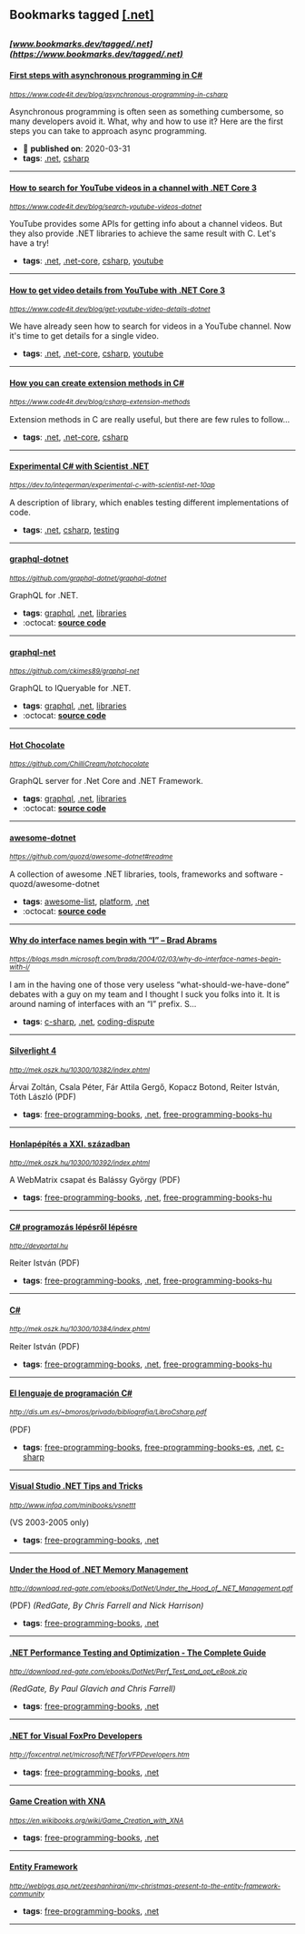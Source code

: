 ## Bookmarks tagged [[.net]](https://www.bookmarks.dev/search?q=[.net])

_<sup><sup>[www.bookmarks.dev/tagged/.net](https://www.bookmarks.dev/tagged/.net)</sup></sup>_
---
#### [First steps with asynchronous programming in C#](https://www.code4it.dev/blog/asynchronous-programming-in-csharp)
_<sup>https://www.code4it.dev/blog/asynchronous-programming-in-csharp</sup>_

Asynchronous programming is often seen as something cumbersome, so many developers avoid it. What, why and how to use it? Here are the first steps you can take to approach async programming.
* :calendar: **published on**: 2020-03-31
* **tags**: [.net](../tagged/.net.md), [csharp](../tagged/csharp.md)
---
#### [How to search for YouTube videos in a channel with .NET Core 3](https://www.code4it.dev/blog/search-youtube-videos-dotnet)
_<sup>https://www.code4it.dev/blog/search-youtube-videos-dotnet</sup>_

YouTube provides some APIs for getting info about a channel videos. But they also provide .NET libraries to achieve the same result with C. Let's have a try!
* **tags**: [.net](../tagged/.net.md), [.net-core](../tagged/.net-core.md), [csharp](../tagged/csharp.md), [youtube](../tagged/youtube.md)
---
#### [How to get video details from YouTube with .NET Core 3](https://www.code4it.dev/blog/get-youtube-video-details-dotnet)
_<sup>https://www.code4it.dev/blog/get-youtube-video-details-dotnet</sup>_

We have already seen how to search for videos in a YouTube channel. Now it's time to get details for a single video.
* **tags**: [.net](../tagged/.net.md), [.net-core](../tagged/.net-core.md), [csharp](../tagged/csharp.md), [youtube](../tagged/youtube.md)
---
#### [How you can create extension methods in C#](https://www.code4it.dev/blog/csharp-extension-methods)
_<sup>https://www.code4it.dev/blog/csharp-extension-methods</sup>_

Extension methods in C are really useful, but there are few rules to follow...
* **tags**: [.net](../tagged/.net.md), [.net-core](../tagged/.net-core.md), [csharp](../tagged/csharp.md)
---
#### [Experimental C# with Scientist .NET](https://dev.to/integerman/experimental-c-with-scientist-net-10ap)
_<sup>https://dev.to/integerman/experimental-c-with-scientist-net-10ap</sup>_

A description of library, which enables testing different implementations of code.
* **tags**: [.net](../tagged/.net.md), [csharp](../tagged/csharp.md), [testing](../tagged/testing.md)
---
#### [graphql-dotnet](https://github.com/graphql-dotnet/graphql-dotnet)
_<sup>https://github.com/graphql-dotnet/graphql-dotnet</sup>_

GraphQL for .NET.
* **tags**: [graphql](../tagged/graphql.md), [.net](../tagged/.net.md), [libraries](../tagged/libraries.md)
* :octocat: **[source code](https://github.com/graphql-dotnet/graphql-dotnet)**
---
#### [graphql-net](https://github.com/ckimes89/graphql-net)
_<sup>https://github.com/ckimes89/graphql-net</sup>_

GraphQL to IQueryable for .NET.
* **tags**: [graphql](../tagged/graphql.md), [.net](../tagged/.net.md), [libraries](../tagged/libraries.md)
* :octocat: **[source code](https://github.com/ckimes89/graphql-net)**
---
#### [Hot Chocolate](https://github.com/ChilliCream/hotchocolate)
_<sup>https://github.com/ChilliCream/hotchocolate</sup>_

GraphQL server for .Net Core and .NET Framework.
* **tags**: [graphql](../tagged/graphql.md), [.net](../tagged/.net.md), [libraries](../tagged/libraries.md)
* :octocat: **[source code](https://github.com/ChilliCream/hotchocolate)**
---
#### [awesome-dotnet](https://github.com/quozd/awesome-dotnet#readme)
_<sup>https://github.com/quozd/awesome-dotnet#readme</sup>_

A collection of awesome .NET libraries, tools, frameworks and software - quozd/awesome-dotnet
* **tags**: [awesome-list](../tagged/awesome-list.md), [platform](../tagged/platform.md), [.net](../tagged/.net.md)
* :octocat: **[source code](https://github.com/quozd/awesome-dotnet#readme)**
---
#### [Why do interface names begin with “I” – Brad Abrams ](https://blogs.msdn.microsoft.com/brada/2004/02/03/why-do-interface-names-begin-with-i/)
_<sup>https://blogs.msdn.microsoft.com/brada/2004/02/03/why-do-interface-names-begin-with-i/</sup>_

I am in the having one of those very useless “what-should-we-have-done” debates with a guy on my team and I thought I suck you folks into it.   It is around naming of interfaces with an “I” prefix.  S...
* **tags**: [c-sharp](../tagged/c-sharp.md), [.net](../tagged/.net.md), [coding-dispute](../tagged/coding-dispute.md)
---
#### [Silverlight 4](http://mek.oszk.hu/10300/10382/index.phtml)
_<sup>http://mek.oszk.hu/10300/10382/index.phtml</sup>_

Árvai Zoltán, Csala Péter, Fár Attila Gergő, Kopacz Botond, Reiter István, Tóth László (PDF)
* **tags**: [free-programming-books](../tagged/free-programming-books.md), [.net](../tagged/.net.md), [free-programming-books-hu](../tagged/free-programming-books-hu.md)
---
#### [Honlapépítés a XXI. században](http://mek.oszk.hu/10300/10392/index.phtml)
_<sup>http://mek.oszk.hu/10300/10392/index.phtml</sup>_

A WebMatrix csapat és Balássy György (PDF)
* **tags**: [free-programming-books](../tagged/free-programming-books.md), [.net](../tagged/.net.md), [free-programming-books-hu](../tagged/free-programming-books-hu.md)
---
#### [C# programozás lépésről lépésre](http://devportal.hu)
_<sup>http://devportal.hu</sup>_

Reiter István (PDF)
* **tags**: [free-programming-books](../tagged/free-programming-books.md), [.net](../tagged/.net.md), [free-programming-books-hu](../tagged/free-programming-books-hu.md)
---
#### [C#](http://mek.oszk.hu/10300/10384/index.phtml)
_<sup>http://mek.oszk.hu/10300/10384/index.phtml</sup>_

Reiter István (PDF)
* **tags**: [free-programming-books](../tagged/free-programming-books.md), [.net](../tagged/.net.md), [free-programming-books-hu](../tagged/free-programming-books-hu.md)
---
#### [El lenguaje de programación C#](http://dis.um.es/~bmoros/privado/bibliografia/LibroCsharp.pdf)
_<sup>http://dis.um.es/~bmoros/privado/bibliografia/LibroCsharp.pdf</sup>_

(PDF)
* **tags**: [free-programming-books](../tagged/free-programming-books.md), [free-programming-books-es](../tagged/free-programming-books-es.md), [.net](../tagged/.net.md), [c-sharp](../tagged/c-sharp.md)
---
#### [Visual Studio .NET Tips and Tricks](http://www.infoq.com/minibooks/vsnettt)
_<sup>http://www.infoq.com/minibooks/vsnettt</sup>_

(VS 2003-2005 only)
* **tags**: [free-programming-books](../tagged/free-programming-books.md), [.net](../tagged/.net.md)
---
#### [Under the Hood of .NET Memory Management](http://download.red-gate.com/ebooks/DotNet/Under_the_Hood_of_.NET_Management.pdf)
_<sup>http://download.red-gate.com/ebooks/DotNet/Under_the_Hood_of_.NET_Management.pdf</sup>_

(PDF) *(RedGate, By Chris Farrell and Nick Harrison)*
* **tags**: [free-programming-books](../tagged/free-programming-books.md), [.net](../tagged/.net.md)
---
#### [.NET Performance Testing and Optimization - The Complete Guide](http://download.red-gate.com/ebooks/DotNet/Perf_Test_and_opt_eBook.zip)
_<sup>http://download.red-gate.com/ebooks/DotNet/Perf_Test_and_opt_eBook.zip</sup>_

*(RedGate, By Paul Glavich and Chris Farrell)*
* **tags**: [free-programming-books](../tagged/free-programming-books.md), [.net](../tagged/.net.md)
---
#### [.NET for Visual FoxPro Developers](http://foxcentral.net/microsoft/NETforVFPDevelopers.htm)
_<sup>http://foxcentral.net/microsoft/NETforVFPDevelopers.htm</sup>_

* **tags**: [free-programming-books](../tagged/free-programming-books.md), [.net](../tagged/.net.md)
---
#### [Game Creation with XNA](https://en.wikibooks.org/wiki/Game_Creation_with_XNA)
_<sup>https://en.wikibooks.org/wiki/Game_Creation_with_XNA</sup>_

* **tags**: [free-programming-books](../tagged/free-programming-books.md), [.net](../tagged/.net.md)
---
#### [Entity Framework](http://weblogs.asp.net/zeeshanhirani/my-christmas-present-to-the-entity-framework-community)
_<sup>http://weblogs.asp.net/zeeshanhirani/my-christmas-present-to-the-entity-framework-community</sup>_

* **tags**: [free-programming-books](../tagged/free-programming-books.md), [.net](../tagged/.net.md)
---

